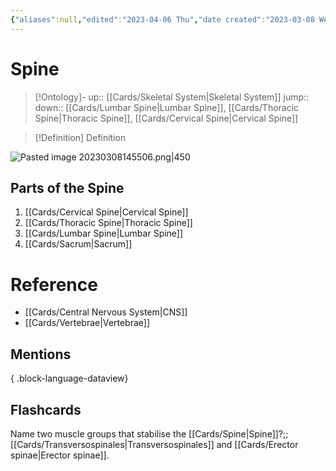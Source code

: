 ```yaml
---
{"aliases":null,"edited":"2023-04-06 Thu","date created":"2023-03-08 Wed","dg-publish":true,"tags":["Uni/OMT1","Uni/HBIO1009","flashcards/osteo-flashcards"],"permalink":"/cards/spine/","dgPassFrontmatter":true}
---
```


# Spine

> [!Ontology]-
> up:: [[Cards/Skeletal System\|Skeletal System]]
> jump::
> down:: [[Cards/Lumbar Spine\|Lumbar Spine]], [[Cards/Thoracic Spine\|Thoracic Spine]], [[Cards/Cervical Spine\|Cervical Spine]]

> [!Definition] Definition
> 

![Pasted image 20230308145506.png|450](/img/user/Extras/Images/Pasted%20image%2020230308145506.png)

## Parts of the Spine

1. [[Cards/Cervical Spine\|Cervical Spine]]
2. [[Cards/Thoracic Spine\|Thoracic Spine]]
3. [[Cards/Lumbar Spine\|Lumbar Spine]]
4. [[Cards/Sacrum\|Sacrum]]

# Reference
- [[Cards/Central Nervous System\|CNS]]
- [[Cards/Vertebrae\|Vertebrae]]

## Mentions

{ .block-language-dataview}

## Flashcards
Name two muscle groups that stabilise the [[Cards/Spine\|Spine]]?;; [[Cards/Transversospinales\|Transversospinales]] and [[Cards/Erector spinae\|Erector spinae]].
<!--SR:!2023-04-19,3,250-->